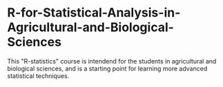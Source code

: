 # R-for-Statistical-Analysis-in-Agricultural-and-Biological-Sciences
This "R-statistics" course is intendend for the students in agricultural and biological sciences, and is a starting point for learning more advanced statistical techniques.
